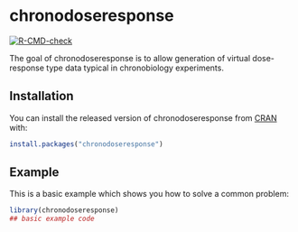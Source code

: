 
<!-- README.md is generated from README.Rmd. Please edit that file -->
chronodoseresponse
==================

<!-- badges: start -->
[![R-CMD-check](https://github.com/ben18785/chronodoseresponse/workflows/R-CMD-check/badge.svg)](https://github.com/ben18785/chronodoseresponse/actions) <!-- badges: end -->

The goal of chronodoseresponse is to allow generation of virtual dose-response type data typical in chronobiology experiments.

Installation
------------

You can install the released version of chronodoseresponse from [CRAN](https://CRAN.R-project.org) with:

``` r
install.packages("chronodoseresponse")
```

Example
-------

This is a basic example which shows you how to solve a common problem:

``` r
library(chronodoseresponse)
## basic example code
```
